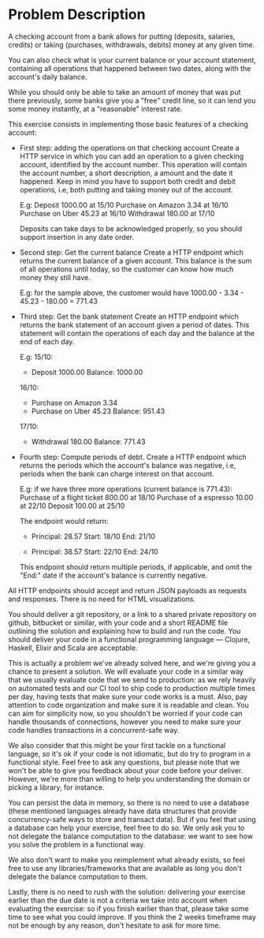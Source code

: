 # Problem Description

A checking account from a bank allows for putting (deposits, salaries, credits) or taking (purchases, withdrawals, debits) money at any given time.

You can also check what is your current balance or your account statement, containing all operations that happened between two dates, along with the account's daily balance.

While you should only be able to take an amount of money that was put there previously, some banks give you a "free" credit line, so it can lend you some money instantly, at a "reasonable" interest rate.

This exercise consists in implementing those basic features of a checking account:

- First step: adding the operations on that checking account
  Create a HTTP service in which you can add an operation to a given checking account, identified by the account number. This operation will contain the account number, a short description, a amount and the date it happened. Keep in mind you have to support both credit and debit operations, i.e, both putting and taking money out of the account.

  E.g:
    Deposit 1000.00 at 15/10
    Purchase on Amazon 3.34 at 16/10
    Purchase on Uber 45.23 at 16/10
    Withdrawal 180.00 at 17/10

  Deposits can take days to be acknowledged properly, so you should support insertion in any date order.

- Second step: Get the current balance
  Create a HTTP endpoint which returns the current balance of a given account. This balance is the sum of all operations until today, so the customer can know how much money they still have.

  E.g: for the sample above, the customer would have
  1000.00 - 3.34 - 45.23 - 180.00 = 771.43

- Third step: Get the bank statement
  Create an HTTP endpoint which returns the bank statement of an account given a period of dates. This statement will contain the operations of each day and the balance at the end of each day.

  E.g:
  15/10:
  - Deposit 1000.00
  Balance: 1000.00

  16/10:
  - Purchase on Amazon 3.34
  - Purchase on Uber 45.23
  Balance: 951.43

  17/10:
  - Withdrawal 180.00
  Balance: 771.43

- Fourth step: Compute periods of debt.
  Create a HTTP endpoint which returns the periods which the account's balance was negative, i.e, periods when the bank can charge interest on that account.

  E.g: if we have three more operations (current balance is 771.43):
  Purchase of a flight ticket 800.00 at 18/10
  Purchase of a espresso 10.00 at 22/10
  Deposit 100.00 at 25/10

  The endpoint would return:
  - Principal: 28.57
    Start: 18/10
    End: 21/10

  - Principal: 38.57
    Start: 22/10
    End: 24/10

  This endpoint should return multiple periods, if applicable, and omit the "End:" date if the account's balance is currently negative.


All HTTP endpoints should accept and return JSON payloads as requests and responses. There is no need for HTML visualizations.

You should deliver a git repository, or a link to a shared private repository on github, bitbucket or similar, with your code and a short README file outlining the solution and explaining how to build and run the code. You should deliver your code in a functional programming language — Clojure, Haskell, Elixir and Scala are acceptable.

This is actually a problem we've already solved here, and we're giving you a chance to present a solution. We will evaluate your code in a similar way that we usually evaluate code that we send to production: as we rely heavily on automated tests and our CI tool to ship code to production multiple times per day, having tests that make sure your code works is a must.
Also, pay attention to code organization and make sure it is readable and clean. You can aim for simplicity now, so you shouldn't be worried if your code can handle thousands of connections, however you need to make sure your code handles transactions in a concurrent-safe way.

We also consider that this might be your first tackle on a functional language, so it's ok if your code is not idiomatic, but do try to program in a functional style. Feel free to ask any questions, but please note that we won't be able to give you feedback about your code before your deliver. However, we're more than willing to help you understanding the domain or picking a library, for instance.

You can persist the data in memory, so there is no need to use a database (these mentioned languages already have data structures that provide concurrency-safe ways to store and transact data). But if you feel that using a database can help your exercise, feel free to do so. We only ask you to not delegate the balance computation to the database: we want to see how you solve the problem in a functional way.

We also don't want to make you reimplement what already exists, so feel free to use any libraries/frameworks that are available as long you don't delegate the balance computation to them.

Lastly, there is no need to rush with the solution: delivering your exercise earlier than the due date is not a criteria we take into account when evaluating the exercise: so if you finish earlier than that, please take some time to see what you could improve. If you think the 2 weeks timeframe may not be enough by any reason, don't hesitate to ask for more time.

